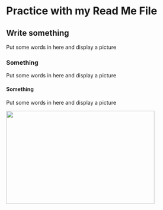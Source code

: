 # Practice with my Read Me File 
## Write something
<p> Put some words in here and display a picture </p>

### Something

<p> Put some words in here and display a picture </p>

#### Something

<p> Put some words in here and display a picture </p>

<img src="images/trucking locations.png" height = 250, width = 400>

